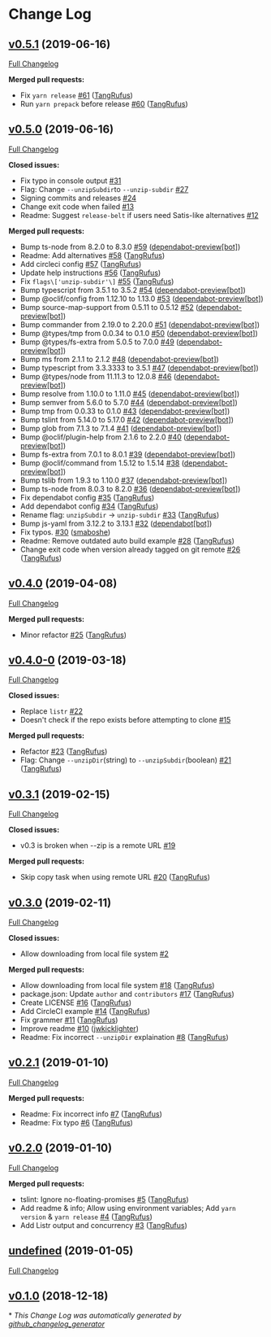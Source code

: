# Change Log

## [v0.5.1](https://github.com/ItinerisLtd/composify/tree/v0.5.1) (2019-06-16)
[Full Changelog](https://github.com/ItinerisLtd/composify/compare/v0.5.0...v0.5.1)

**Merged pull requests:**

- Fix `yarn release` [\#61](https://github.com/ItinerisLtd/composify/pull/61) ([TangRufus](https://github.com/TangRufus))
- Run `yarn prepack` before release [\#60](https://github.com/ItinerisLtd/composify/pull/60) ([TangRufus](https://github.com/TangRufus))

## [v0.5.0](https://github.com/ItinerisLtd/composify/tree/v0.5.0) (2019-06-16)
[Full Changelog](https://github.com/ItinerisLtd/composify/compare/v0.4.0...v0.5.0)

**Closed issues:**

- Fix typo in console output [\#31](https://github.com/ItinerisLtd/composify/issues/31)
- Flag: Change `--unzipSubdir`to ``--unzip-subdir`` [\#27](https://github.com/ItinerisLtd/composify/issues/27)
- Signing commits and releases [\#24](https://github.com/ItinerisLtd/composify/issues/24)
- Change exit code when failed [\#13](https://github.com/ItinerisLtd/composify/issues/13)
- Readme: Suggest `release-belt` if users need Satis-like alternatives [\#12](https://github.com/ItinerisLtd/composify/issues/12)

**Merged pull requests:**

- Bump ts-node from 8.2.0 to 8.3.0 [\#59](https://github.com/ItinerisLtd/composify/pull/59) ([dependabot-preview[bot]](https://github.com/apps/dependabot-preview))
- Readme: Add alternatives [\#58](https://github.com/ItinerisLtd/composify/pull/58) ([TangRufus](https://github.com/TangRufus))
- Add circleci config [\#57](https://github.com/ItinerisLtd/composify/pull/57) ([TangRufus](https://github.com/TangRufus))
- Update help instructions [\#56](https://github.com/ItinerisLtd/composify/pull/56) ([TangRufus](https://github.com/TangRufus))
- Fix `flags\['unzip-subdir'\]` [\#55](https://github.com/ItinerisLtd/composify/pull/55) ([TangRufus](https://github.com/TangRufus))
- Bump typescript from 3.5.1 to 3.5.2 [\#54](https://github.com/ItinerisLtd/composify/pull/54) ([dependabot-preview[bot]](https://github.com/apps/dependabot-preview))
- Bump @oclif/config from 1.12.10 to 1.13.0 [\#53](https://github.com/ItinerisLtd/composify/pull/53) ([dependabot-preview[bot]](https://github.com/apps/dependabot-preview))
- Bump source-map-support from 0.5.11 to 0.5.12 [\#52](https://github.com/ItinerisLtd/composify/pull/52) ([dependabot-preview[bot]](https://github.com/apps/dependabot-preview))
- Bump commander from 2.19.0 to 2.20.0 [\#51](https://github.com/ItinerisLtd/composify/pull/51) ([dependabot-preview[bot]](https://github.com/apps/dependabot-preview))
- Bump @types/tmp from 0.0.34 to 0.1.0 [\#50](https://github.com/ItinerisLtd/composify/pull/50) ([dependabot-preview[bot]](https://github.com/apps/dependabot-preview))
- Bump @types/fs-extra from 5.0.5 to 7.0.0 [\#49](https://github.com/ItinerisLtd/composify/pull/49) ([dependabot-preview[bot]](https://github.com/apps/dependabot-preview))
- Bump ms from 2.1.1 to 2.1.2 [\#48](https://github.com/ItinerisLtd/composify/pull/48) ([dependabot-preview[bot]](https://github.com/apps/dependabot-preview))
- Bump typescript from 3.3.3333 to 3.5.1 [\#47](https://github.com/ItinerisLtd/composify/pull/47) ([dependabot-preview[bot]](https://github.com/apps/dependabot-preview))
- Bump @types/node from 11.11.3 to 12.0.8 [\#46](https://github.com/ItinerisLtd/composify/pull/46) ([dependabot-preview[bot]](https://github.com/apps/dependabot-preview))
- Bump resolve from 1.10.0 to 1.11.0 [\#45](https://github.com/ItinerisLtd/composify/pull/45) ([dependabot-preview[bot]](https://github.com/apps/dependabot-preview))
- Bump semver from 5.6.0 to 5.7.0 [\#44](https://github.com/ItinerisLtd/composify/pull/44) ([dependabot-preview[bot]](https://github.com/apps/dependabot-preview))
- Bump tmp from 0.0.33 to 0.1.0 [\#43](https://github.com/ItinerisLtd/composify/pull/43) ([dependabot-preview[bot]](https://github.com/apps/dependabot-preview))
- Bump tslint from 5.14.0 to 5.17.0 [\#42](https://github.com/ItinerisLtd/composify/pull/42) ([dependabot-preview[bot]](https://github.com/apps/dependabot-preview))
- Bump glob from 7.1.3 to 7.1.4 [\#41](https://github.com/ItinerisLtd/composify/pull/41) ([dependabot-preview[bot]](https://github.com/apps/dependabot-preview))
- Bump @oclif/plugin-help from 2.1.6 to 2.2.0 [\#40](https://github.com/ItinerisLtd/composify/pull/40) ([dependabot-preview[bot]](https://github.com/apps/dependabot-preview))
- Bump fs-extra from 7.0.1 to 8.0.1 [\#39](https://github.com/ItinerisLtd/composify/pull/39) ([dependabot-preview[bot]](https://github.com/apps/dependabot-preview))
- Bump @oclif/command from 1.5.12 to 1.5.14 [\#38](https://github.com/ItinerisLtd/composify/pull/38) ([dependabot-preview[bot]](https://github.com/apps/dependabot-preview))
- Bump tslib from 1.9.3 to 1.10.0 [\#37](https://github.com/ItinerisLtd/composify/pull/37) ([dependabot-preview[bot]](https://github.com/apps/dependabot-preview))
- Bump ts-node from 8.0.3 to 8.2.0 [\#36](https://github.com/ItinerisLtd/composify/pull/36) ([dependabot-preview[bot]](https://github.com/apps/dependabot-preview))
- Fix dependabot config [\#35](https://github.com/ItinerisLtd/composify/pull/35) ([TangRufus](https://github.com/TangRufus))
- Add dependabot config [\#34](https://github.com/ItinerisLtd/composify/pull/34) ([TangRufus](https://github.com/TangRufus))
- Rename flag: `unzipSubdir` -\> `unzip-subdir` [\#33](https://github.com/ItinerisLtd/composify/pull/33) ([TangRufus](https://github.com/TangRufus))
- Bump js-yaml from 3.12.2 to 3.13.1 [\#32](https://github.com/ItinerisLtd/composify/pull/32) ([dependabot[bot]](https://github.com/apps/dependabot))
- Fix typos. [\#30](https://github.com/ItinerisLtd/composify/pull/30) ([smaboshe](https://github.com/smaboshe))
- Readme: Remove outdated auto build example [\#28](https://github.com/ItinerisLtd/composify/pull/28) ([TangRufus](https://github.com/TangRufus))
- Change exit code when version already tagged on git remote [\#26](https://github.com/ItinerisLtd/composify/pull/26) ([TangRufus](https://github.com/TangRufus))

## [v0.4.0](https://github.com/ItinerisLtd/composify/tree/v0.4.0) (2019-04-08)
[Full Changelog](https://github.com/ItinerisLtd/composify/compare/v0.4.0-0...v0.4.0)

**Merged pull requests:**

- Minor refactor [\#25](https://github.com/ItinerisLtd/composify/pull/25) ([TangRufus](https://github.com/TangRufus))

## [v0.4.0-0](https://github.com/ItinerisLtd/composify/tree/v0.4.0-0) (2019-03-18)
[Full Changelog](https://github.com/ItinerisLtd/composify/compare/v0.3.1...v0.4.0-0)

**Closed issues:**

- Replace `listr` [\#22](https://github.com/ItinerisLtd/composify/issues/22)
- Doesn't check if the repo exists before attempting to clone [\#15](https://github.com/ItinerisLtd/composify/issues/15)

**Merged pull requests:**

- Refactor [\#23](https://github.com/ItinerisLtd/composify/pull/23) ([TangRufus](https://github.com/TangRufus))
- Flag: Change `--unzipDir`\(string\) to `--unzipSubdir`\(boolean\) [\#21](https://github.com/ItinerisLtd/composify/pull/21) ([TangRufus](https://github.com/TangRufus))

## [v0.3.1](https://github.com/ItinerisLtd/composify/tree/v0.3.1) (2019-02-15)
[Full Changelog](https://github.com/ItinerisLtd/composify/compare/v0.3.0...v0.3.1)

**Closed issues:**

- v0.3 is broken when --zip is a remote URL [\#19](https://github.com/ItinerisLtd/composify/issues/19)

**Merged pull requests:**

- Skip copy task when using remote URL [\#20](https://github.com/ItinerisLtd/composify/pull/20) ([TangRufus](https://github.com/TangRufus))

## [v0.3.0](https://github.com/ItinerisLtd/composify/tree/v0.3.0) (2019-02-11)
[Full Changelog](https://github.com/ItinerisLtd/composify/compare/v0.2.1...v0.3.0)

**Closed issues:**

- Allow downloading from local file system [\#2](https://github.com/ItinerisLtd/composify/issues/2)

**Merged pull requests:**

- Allow downloading from local file system [\#18](https://github.com/ItinerisLtd/composify/pull/18) ([TangRufus](https://github.com/TangRufus))
- package.json: Update `author` and `contributors` [\#17](https://github.com/ItinerisLtd/composify/pull/17) ([TangRufus](https://github.com/TangRufus))
- Create LICENSE [\#16](https://github.com/ItinerisLtd/composify/pull/16) ([TangRufus](https://github.com/TangRufus))
- Add CircleCI example [\#14](https://github.com/ItinerisLtd/composify/pull/14) ([TangRufus](https://github.com/TangRufus))
- Fix grammer [\#11](https://github.com/ItinerisLtd/composify/pull/11) ([TangRufus](https://github.com/TangRufus))
- Improve readme [\#10](https://github.com/ItinerisLtd/composify/pull/10) ([jwkicklighter](https://github.com/jwkicklighter))
- Readme: Fix incorrect `--unzipDir` explaination [\#8](https://github.com/ItinerisLtd/composify/pull/8) ([TangRufus](https://github.com/TangRufus))

## [v0.2.1](https://github.com/ItinerisLtd/composify/tree/v0.2.1) (2019-01-10)
[Full Changelog](https://github.com/ItinerisLtd/composify/compare/v0.2.0...v0.2.1)

**Merged pull requests:**

- Readme: Fix incorrect info [\#7](https://github.com/ItinerisLtd/composify/pull/7) ([TangRufus](https://github.com/TangRufus))
- Readme: Fix typo [\#6](https://github.com/ItinerisLtd/composify/pull/6) ([TangRufus](https://github.com/TangRufus))

## [v0.2.0](https://github.com/ItinerisLtd/composify/tree/v0.2.0) (2019-01-10)
[Full Changelog](https://github.com/ItinerisLtd/composify/compare/undefined...v0.2.0)

**Merged pull requests:**

- tslint: Ignore no-floating-promises [\#5](https://github.com/ItinerisLtd/composify/pull/5) ([TangRufus](https://github.com/TangRufus))
- Add readme & info; Allow using environment variables; Add `yarn version` & `yarn release` [\#4](https://github.com/ItinerisLtd/composify/pull/4) ([TangRufus](https://github.com/TangRufus))
- Add Listr output and concurrency [\#3](https://github.com/ItinerisLtd/composify/pull/3) ([TangRufus](https://github.com/TangRufus))

## [undefined](https://github.com/ItinerisLtd/composify/tree/undefined) (2019-01-05)
[Full Changelog](https://github.com/ItinerisLtd/composify/compare/v0.1.0...undefined)

## [v0.1.0](https://github.com/ItinerisLtd/composify/tree/v0.1.0) (2018-12-18)


\* *This Change Log was automatically generated by [github_changelog_generator](https://github.com/skywinder/Github-Changelog-Generator)*